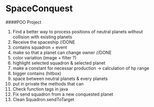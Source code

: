 # SpaceConquest
 
####POO Project

1. Find a better way to process positions of neutral planets without collision with existing planets
2. Receive the spaceship //DONE
3. contains squadron + event
4. make so that a planet can change owner //DONE
5. color variation (image + filter ?)
6. highlight selected squadron & selected planet
7. make a constant for necessar production -> calculation of hp range
8. bigger contains (hitbox)
9. space between neutral planets & every planets
10. put in private the methods that can
11. Check function tags in java
12. Fix send squadron from a new conquested planet
13. Clean Squadron.sendToTarget


